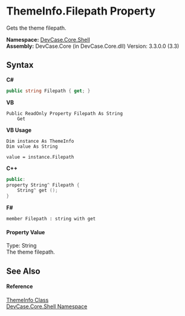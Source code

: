 # ThemeInfo.Filepath Property 
 

Gets the theme filepath.

**Namespace:**&nbsp;<a href="N_DevCase_Core_Shell">DevCase.Core.Shell</a><br />**Assembly:**&nbsp;DevCase.Core (in DevCase.Core.dll) Version: 3.3.0.0 (3.3)

## Syntax

**C#**<br />
``` C#
public string Filepath { get; }
```

**VB**<br />
``` VB
Public ReadOnly Property Filepath As String
	Get
```

**VB Usage**<br />
``` VB Usage
Dim instance As ThemeInfo
Dim value As String

value = instance.Filepath

```

**C++**<br />
``` C++
public:
property String^ Filepath {
	String^ get ();
}
```

**F#**<br />
``` F#
member Filepath : string with get

```


#### Property Value
Type: String<br />The theme filepath.

## See Also


#### Reference
<a href="T_DevCase_Core_Shell_ThemeInfo">ThemeInfo Class</a><br /><a href="N_DevCase_Core_Shell">DevCase.Core.Shell Namespace</a><br />